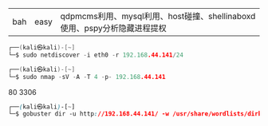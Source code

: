 
|   |   |   |
|---|---|---|
|bah|easy|qdpmcms利用、mysql利用、host碰撞、shellinaboxd使用、pspy分析隐藏进程提权|


```c
┌──(kali㉿kali)-[~]
└─$ sudo netdiscover -i eth0 -r 192.168.44.141/24
```

```c
┌──(kali㉿kali)-[~]
└─$ sudo nmap -sV -A -T 4 -p- 192.168.44.141 
```
80 3306
```css
┌──(kali㉿kali)-[~]
└─$ gobuster dir -u http://192.168.44.141/ -w /usr/share/wordlists/dirbuster/directory-list-2.3-medium.txt -x html,php,txt,png -e
```